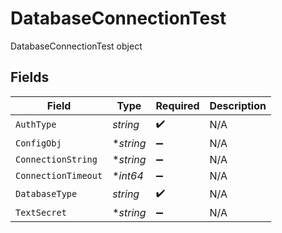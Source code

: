 # DatabaseConnectionTest

DatabaseConnectionTest object


## Fields

| Field               | Type                | Required            | Description         |
| ------------------- | ------------------- | ------------------- | ------------------- |
| `AuthType`          | *string*            | :heavy_check_mark:  | N/A                 |
| `ConfigObj`         | **string*           | :heavy_minus_sign:  | N/A                 |
| `ConnectionString`  | **string*           | :heavy_minus_sign:  | N/A                 |
| `ConnectionTimeout` | **int64*            | :heavy_minus_sign:  | N/A                 |
| `DatabaseType`      | *string*            | :heavy_check_mark:  | N/A                 |
| `TextSecret`        | **string*           | :heavy_minus_sign:  | N/A                 |